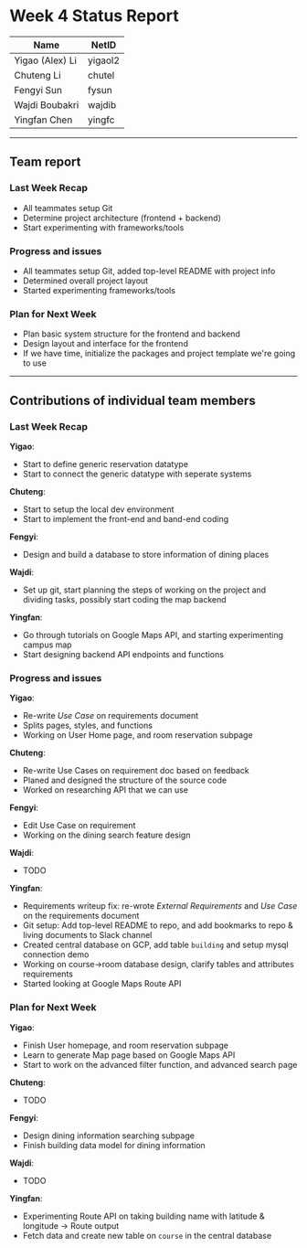 # Week 4 Status Report

| Name            | NetID   |
| --------------- | ------- |
| Yigao (Alex) Li | yigaol2 |
| Chuteng Li      | chutel  |
| Fengyi Sun      | fysun   |
| Wajdi Boubakri  | wajdib  |
| Yingfan Chen    | yingfc  |

---

## Team report

### Last Week Recap

- All teammates setup Git
- Determine project architecture (frontend + backend)
- Start experimenting with frameworks/tools

### Progress and issues

- All teammates setup Git, added top-level README with project info
- Determined overall project layout
- Started experimenting frameworks/tools

### Plan for Next Week

- Plan basic system structure for the frontend and backend
- Design layout and interface for the frontend
- If we have time, initialize the packages and project template we're going to use

---

## Contributions of individual team members

### Last Week Recap

**Yigao**:

- Start to define generic reservation datatype
- Start to connect the generic datatype with seperate systems

**Chuteng**:

- Start to setup the local dev environment
- Start to implement the front-end and band-end coding

**Fengyi**:

- Design and build a database to store information of dining places

**Wajdi**:

- Set up git, start planning the steps of working on the project and dividing tasks, possibly start coding the map backend

**Yingfan**:

- Go through tutorials on Google Maps API, and starting experimenting campus map
- Start designing backend API endpoints and functions

### Progress and issues

**Yigao**:

- Re-write _Use Case_ on requirements document
- Splits pages, styles, and functions
- Working on User Home page, and room reservation subpage

**Chuteng**:

- Re-write Use Cases on requirement doc based on feedback
- Planed and designed the structure of the source code
- Worked on researching API that we can use

**Fengyi**:

- Edit Use Case on requirement
- Working on the dining search feature design 

**Wajdi**:

- TODO

**Yingfan**:

- Requirements writeup fix: re-wrote _External Requirements_ and _Use Case_ on the requirements document
- Git setup: Add top-level README to repo, and add bookmarks to repo & living documents to Slack channel
- Created central database on GCP, add table `building` and setup mysql connection demo
- Working on course->room database design, clarify tables and attributes requirements
- Started looking at Google Maps Route API

### Plan for Next Week

**Yigao**:

- Finish User homepage, and room reservation subpage
- Learn to generate Map page based on Google Maps API
- Start to work on the advanced filter function, and advanced search page

**Chuteng**:

- TODO

**Fengyi**:

- Design dining information searching subpage
- Finish building data model for dining information 

**Wajdi**:

- TODO

**Yingfan**:

- Experimenting Route API on taking building name with latitude & longitude -> Route output
- Fetch data and create new table on `course` in the central database
